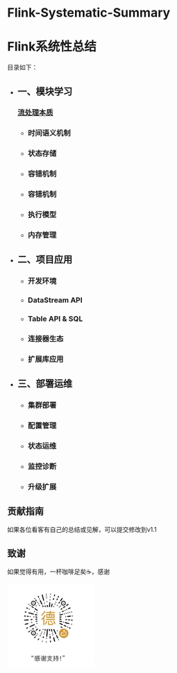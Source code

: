 # Flink-Systematic-Summary
# Flink系统性总结

 目录如下：
- ## 一、模块学习
  ### [流处理本质](https://github.com/sijuea/flink-systematic-summary/blob/main/%E6%A8%A1%E5%9D%97%E5%AD%A6%E4%B9%A0/%E6%B5%81%E5%A4%84%E7%90%86%E6%9C%AC%E8%B4%A8.md)
    - ### 时间语义机制 
    - ### 状态存储
    - ### 容错机制
    - ### 容错机制
    - ### 执行模型
    - ### 内存管理
- ## 二、项目应用
    - ### 开发环境
    - ### DataStream API
    - ### Table API & SQL
    - ### 连接器生态
    - ### 扩展库应用
- ## 三、部署运维
    - ### 集群部署
    - ### 配置管理
    - ### 状态运维
    - ### 监控诊断
    - ### 升级扩展
## 贡献指南
如果各位看客有自己的总结或见解，可以提交修改到v1.1
## 致谢
如果觉得有用，一杯咖啡足矣☕，感谢
<p align="left">
  <img src="https://github.com/sijuea/flink-systematic-summary/blob/main/images/wechat.jpg" width="200"/>
</p>
